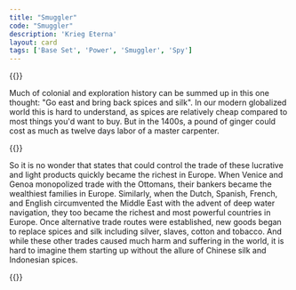 ```yaml
---
title: "Smuggler"
code: "Smuggler"
description: 'Krieg Eterna'
layout: card
tags: ['Base Set', 'Power', 'Smuggler', 'Spy']
---
```

{{<card-detail-page code="Smuggler" artwork="The moneylender (The antique dealer) by Domenico Induno  (1853)">}}
<p>
Much of colonial and exploration history can be summed up in this one thought: "Go east and bring back spices and silk". In our modern globalized world this is hard to understand, as spices are relatively cheap compared to most things you'd want to buy. But in the 1400s, a pound of ginger could cost as much as twelve days labor of a master carpenter.
</p>
{{<card-detail-image file="merchants.jpg" caption="Dutch Merchants by Fritz Wagner (1939)">}}
<p>
So it is no wonder that states that could control the trade of these lucrative and light products quickly became the richest in Europe. When Venice and Genoa monopolized trade with the Ottomans, their bankers became the wealthiest families in Europe. Similarly, when the Dutch, Spanish, French, and English circumvented the Middle East with the advent of deep water navigation, they too became the richest and most powerful countries in Europe. Once alternative trade routes were established, new goods began to replace spices and silk including silver, slaves, cotton and tobacco. And while these other trades caused much harm and suffering in the world, it is hard to imagine them starting up without the allure of Chinese silk and Indonesian spices.
</p>
{{</card-detail-page>}}